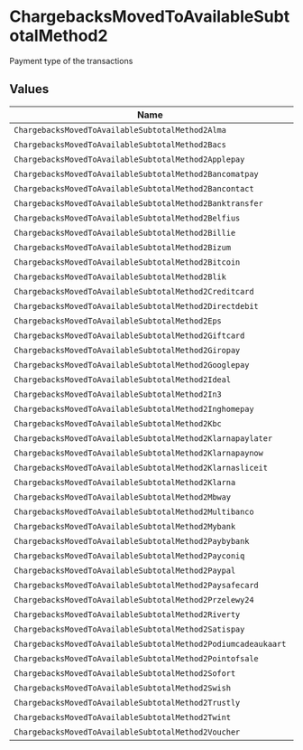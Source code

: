 # ChargebacksMovedToAvailableSubtotalMethod2

Payment type of the transactions


## Values

| Name                                                          | Value                                                         |
| ------------------------------------------------------------- | ------------------------------------------------------------- |
| `ChargebacksMovedToAvailableSubtotalMethod2Alma`              | alma                                                          |
| `ChargebacksMovedToAvailableSubtotalMethod2Bacs`              | bacs                                                          |
| `ChargebacksMovedToAvailableSubtotalMethod2Applepay`          | applepay                                                      |
| `ChargebacksMovedToAvailableSubtotalMethod2Bancomatpay`       | bancomatpay                                                   |
| `ChargebacksMovedToAvailableSubtotalMethod2Bancontact`        | bancontact                                                    |
| `ChargebacksMovedToAvailableSubtotalMethod2Banktransfer`      | banktransfer                                                  |
| `ChargebacksMovedToAvailableSubtotalMethod2Belfius`           | belfius                                                       |
| `ChargebacksMovedToAvailableSubtotalMethod2Billie`            | billie                                                        |
| `ChargebacksMovedToAvailableSubtotalMethod2Bizum`             | bizum                                                         |
| `ChargebacksMovedToAvailableSubtotalMethod2Bitcoin`           | bitcoin                                                       |
| `ChargebacksMovedToAvailableSubtotalMethod2Blik`              | blik                                                          |
| `ChargebacksMovedToAvailableSubtotalMethod2Creditcard`        | creditcard                                                    |
| `ChargebacksMovedToAvailableSubtotalMethod2Directdebit`       | directdebit                                                   |
| `ChargebacksMovedToAvailableSubtotalMethod2Eps`               | eps                                                           |
| `ChargebacksMovedToAvailableSubtotalMethod2Giftcard`          | giftcard                                                      |
| `ChargebacksMovedToAvailableSubtotalMethod2Giropay`           | giropay                                                       |
| `ChargebacksMovedToAvailableSubtotalMethod2Googlepay`         | googlepay                                                     |
| `ChargebacksMovedToAvailableSubtotalMethod2Ideal`             | ideal                                                         |
| `ChargebacksMovedToAvailableSubtotalMethod2In3`               | in3                                                           |
| `ChargebacksMovedToAvailableSubtotalMethod2Inghomepay`        | inghomepay                                                    |
| `ChargebacksMovedToAvailableSubtotalMethod2Kbc`               | kbc                                                           |
| `ChargebacksMovedToAvailableSubtotalMethod2Klarnapaylater`    | klarnapaylater                                                |
| `ChargebacksMovedToAvailableSubtotalMethod2Klarnapaynow`      | klarnapaynow                                                  |
| `ChargebacksMovedToAvailableSubtotalMethod2Klarnasliceit`     | klarnasliceit                                                 |
| `ChargebacksMovedToAvailableSubtotalMethod2Klarna`            | klarna                                                        |
| `ChargebacksMovedToAvailableSubtotalMethod2Mbway`             | mbway                                                         |
| `ChargebacksMovedToAvailableSubtotalMethod2Multibanco`        | multibanco                                                    |
| `ChargebacksMovedToAvailableSubtotalMethod2Mybank`            | mybank                                                        |
| `ChargebacksMovedToAvailableSubtotalMethod2Paybybank`         | paybybank                                                     |
| `ChargebacksMovedToAvailableSubtotalMethod2Payconiq`          | payconiq                                                      |
| `ChargebacksMovedToAvailableSubtotalMethod2Paypal`            | paypal                                                        |
| `ChargebacksMovedToAvailableSubtotalMethod2Paysafecard`       | paysafecard                                                   |
| `ChargebacksMovedToAvailableSubtotalMethod2Przelewy24`        | przelewy24                                                    |
| `ChargebacksMovedToAvailableSubtotalMethod2Riverty`           | riverty                                                       |
| `ChargebacksMovedToAvailableSubtotalMethod2Satispay`          | satispay                                                      |
| `ChargebacksMovedToAvailableSubtotalMethod2Podiumcadeaukaart` | podiumcadeaukaart                                             |
| `ChargebacksMovedToAvailableSubtotalMethod2Pointofsale`       | pointofsale                                                   |
| `ChargebacksMovedToAvailableSubtotalMethod2Sofort`            | sofort                                                        |
| `ChargebacksMovedToAvailableSubtotalMethod2Swish`             | swish                                                         |
| `ChargebacksMovedToAvailableSubtotalMethod2Trustly`           | trustly                                                       |
| `ChargebacksMovedToAvailableSubtotalMethod2Twint`             | twint                                                         |
| `ChargebacksMovedToAvailableSubtotalMethod2Voucher`           | voucher                                                       |